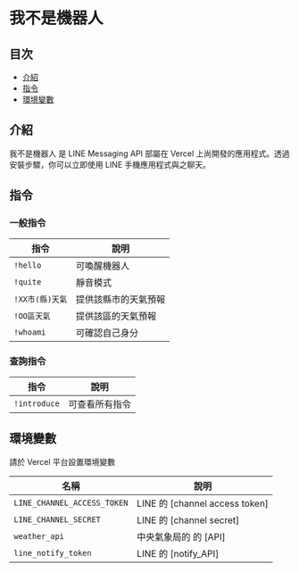 # 我不是機器人

## 目次

- [介紹](#介紹)
- [指令](#指令)
- [環境變數](#環境變數)

## 介紹

我不是機器人 是 LINE Messaging API 部屬在 Vercel 上尚開發的應用程式。透過安裝步驟，你可以立即使用 LINE 手機應用程式與之聊天。

## 指令

### 一般指令
指令 | 說明
--- | ---
`!hello` | 可喚醒機器人
`!quite` | 靜音模式
`!XX市(縣)天氣` |提供該縣市的天氣預報
`!OO區天氣` | 提供該區的天氣預報
`!whoami` | 可確認自己身分

### 查詢指令
指令 | 說明
--- | ---
`!introduce` | 可查看所有指令

## 環境變數
請於 Vercel 平台設置環境變數

名稱 | 說明
--- | ---
`LINE_CHANNEL_ACCESS_TOKEN` | LINE 的 [channel access token]
`LINE_CHANNEL_SECRET` | LINE 的 [channel secret]
`weather_api` | 中央氣象局的 的 [API]
`line_notify_token` | LINE 的 [notify_API]
